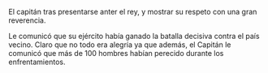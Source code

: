 El capitán tras presentarse anter el rey, y mostrar su respeto con una gran reverencia.

Le comunicó que su ejército había ganado la batalla decisiva contra el país vecino. Claro que no todo era alegría ya
que además, el Capitán le comunicó que más de 100 hombres habían perecido durante los enfrentamientos.